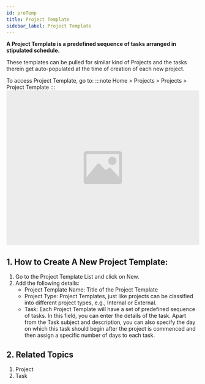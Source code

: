 ```yaml
---
id: proTemp
title: Project Template
sidebar_label: Project Template
---
```


**A Project Template is a predefined sequence of tasks arranged in stipulated schedule.**

These templates can be pulled for similar kind of Projects and the tasks therein get auto-populated at the time of creation of each new project.

To access Project Template, go to:
:::note
Home > Projects > Projects > Project Template
:::
![image](images/image.jpg)

## 1. How to Create A New Project Template:

1. Go to the Project Template List and click on New.
1. Add the following details:
   - Project Template Name: Title of the Project Template
   - Project Type: Project Templates, just like projects can be classified into different project types, e.g., Internal or External.
   - Task: Each Project Template will have a set of predefined sequence of tasks. In this field, you can enter the details of the task. Apart from the Task subject and description, you can also specify the day on which this task should begin after the project is commenced and then assign a specific number of days to each task.

## 2. Related Topics

1. Project
1. Task
